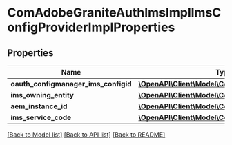# ComAdobeGraniteAuthImsImplImsConfigProviderImplProperties

## Properties
Name | Type | Description | Notes
------------ | ------------- | ------------- | -------------
**oauth_configmanager_ims_configid** | [**\OpenAPI\Client\Model\ConfigNodePropertyString**](ConfigNodePropertyString.md) |  | [optional] 
**ims_owning_entity** | [**\OpenAPI\Client\Model\ConfigNodePropertyString**](ConfigNodePropertyString.md) |  | [optional] 
**aem_instance_id** | [**\OpenAPI\Client\Model\ConfigNodePropertyString**](ConfigNodePropertyString.md) |  | [optional] 
**ims_service_code** | [**\OpenAPI\Client\Model\ConfigNodePropertyString**](ConfigNodePropertyString.md) |  | [optional] 

[[Back to Model list]](../README.md#documentation-for-models) [[Back to API list]](../README.md#documentation-for-api-endpoints) [[Back to README]](../README.md)


